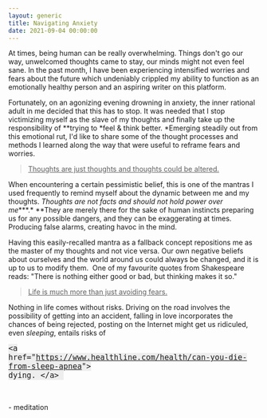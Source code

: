 ```yaml
---
layout: generic
title: Navigating Anxiety
date: 2021-09-04 00:00:00
---
```

At times, being human can be really overwhelming. Things don't go our way, unwelcomed thoughts came to stay, our minds might not even feel sane. In the past month, I have been experiencing intensified worries and fears about the future which undeniably crippled my ability to function as an emotionally healthy person and an aspiring writer on this platform.&nbsp;

Fortunately, on an agonizing evening drowning in anxiety, the inner rational adult in me decided that this has to stop. It was needed that I stop victimizing myself as the slave of my thoughts and finally take up the responsibility of&nbsp;*​​​​​​*trying to&nbsp;*feel & think better.&nbsp;*Emerging steadily out from this emotional rut, I'd like to share some of the thought processes and methods I learned along the way that were useful to reframe fears and worries.&nbsp;

> <u>Thoughts are just thoughts and thoughts could be altered.</u>

When encountering a certain pessimistic belief, this is one of the mantras I used frequently to remind myself about the dynamic between me and my thoughts.&nbsp;*Thoughts are not facts and should not hold power over me****.*&nbsp;**They are merely there for the sake of human instincts preparing us for any possible dangers, and they can be exaggerating at times. Producing false alarms, creating havoc in the mind.&nbsp;

Having this easily-recalled mantra as a fallback concept repositions me as the master of my thoughts and not vice versa. Our own negative beliefs about ourselves and the world around us could always be changed, and it is up to us to modify them.&nbsp; One of my favourite quotes from Shakespeare reads: "There is nothing either good or bad, but thinking makes it so."

> <u>Life is much more than just avoiding fears.</u>

Nothing in life comes without risks. Driving on the road involves the possibility of getting into an accident, falling in love incorporates the chances of being rejected, posting on the Internet might get us ridiculed, even&nbsp;*sleeping*, entails risks of&nbsp;

<font face="Inconsolata, monospace, sans-serif"><span style="font-size: 15.3px; white-space: pre-wrap; background-color: rgb(238, 238, 238);">&lt;a href="https://www.healthline.com/health/can-you-die-from-sleep-apnea"&gt; dying. &lt;/a&gt; </span></font>

<font face="Inconsolata, monospace, sans-serif"><span style="font-size: 15.3px; white-space: pre-wrap; background-color: rgb(238, 238, 238);">​​​​​​​​​​​​​</span></font>

\- meditation&nbsp;

